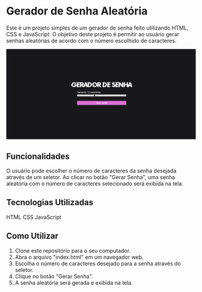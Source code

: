 # Gerador de Senha Aleatória

Este é um projeto simples de um gerador de senha feito utilizando HTML, CSS e JavaScript. O objetivo deste projeto é permitir ao usuário gerar senhas aleatórias de acordo com o número escolhido de caracteres.

<img src="./.github/gerador-de-senha.png">

## Funcionalidades
O usuário pode escolher o número de caracteres da senha desejada através de um seletor.
Ao clicar no botão "Gerar Senha", uma senha aleatória com o número de caracteres selecionado será exibida na tela.

## Tecnologias Utilizadas
HTML
CSS
JavaScript

## Como Utilizar
1. Clone este repositório para o seu computador.
2. Abra o arquivo "index.html" em um navegador web.
3. Escolha o número de caracteres desejado para a senha através do seletor.
4. Clique no botão "Gerar Senha".
5. A senha aleatória será gerada e exibida na tela.


